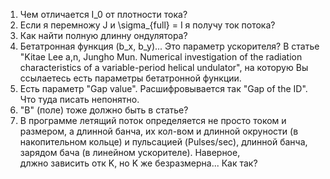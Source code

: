 1) Чем отличается I_0 от плотности тока?
2) Если я перемножу J и \sigma_{full} = I я получу ток потока?
3) Как найти полную длинну ондулятора?
4) Бетатронная функция (b_x, b_y)... Это параметр ускорителя? В статье "Kitae Lee a,n, Jungho Mun. Numerical investigation of the radiation characteristics
of a variable-period helical undulator", на которую Вы ссылаетесь есть параметры бетатронной функции.
5) Есть параметр "Gap value". Расшифровывается так "Gap of the ID". Что туда писать непонятно.
6) "B" (поле) тоже должно быть в статье?
7) В программе летящий поток определяется не просто током и размером, а длинной банча, их кол-вом и длинной окруности (в накопительном кольце) и пульсацией (Pulses/sec), длинной банча, зарядом бача (в линейном ускорителе). Наверное, длжно зависить отк K, но K же безразмерна... Как так?